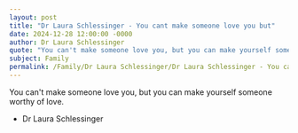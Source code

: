 ```yaml
---
layout: post
title: "Dr Laura Schlessinger - You cant make someone love you but"
date: 2024-12-28 12:00:00 -0000
author: Dr Laura Schlessinger
quote: "You can't make someone love you, but you can make yourself someone worthy of love."
subject: Family
permalink: /Family/Dr Laura Schlessinger/Dr Laura Schlessinger - You cant make someone love you but
---
```


You can't make someone love you, but you can make yourself someone worthy of love.

- Dr Laura Schlessinger
